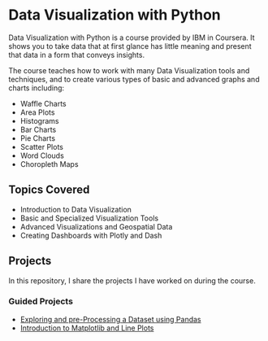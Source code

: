 # Data Visualization with Python

Data Visualization with Python is a course provided by IBM in Coursera. It shows you to take data that at first glance has little meaning and present that data in a form that conveys insights. 

The course teaches how to work with many Data Visualization tools and techniques, and to create various types of basic and advanced graphs and charts including:
  - Waffle Charts
  - Area Plots
  - Histograms
  - Bar Charts
  - Pie Charts
  - Scatter Plots
  - Word Clouds
  - Choropleth Maps   

## Topics Covered
- Introduction to Data Visualization
- Basic and Specialized Visualization Tools
- Advanced Visualizations and Geospatial Data
- Creating Dashboards with Plotly and Dash

## Projects
In this repository, I share the projects I have worked on during the course.
### Guided Projects
- [Exploring and pre-Processing a Dataset using Pandas](https://github.com/pricso/Data_Visualization_with_Python/blob/4ffa8b9525d5e3c45b1f9ca85d16c9cc6e2798c3/Dataset-Preprocessing-Exploring-with-Pandas.ipynb)
- [Introduction to Matplotlib and Line Plots]()

